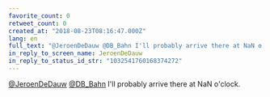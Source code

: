 ```yaml
---
favorite_count: 0
retweet_count: 0
created_at: "2018-08-23T08:16:47.000Z"
lang: en
full_text: "@JeroenDeDauw @DB_Bahn I'll probably arrive there at NaN o'clock."
in_reply_to_screen_name: JeroenDeDauw
in_reply_to_status_id_str: "1032541760168374272"
---
```


[@JeroenDeDauw](https://twitter.com/JeroenDeDauw)
[@DB_Bahn](https://twitter.com/DB_Bahn) I'll probably arrive there at NaN
o'clock.
